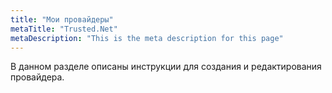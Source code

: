 ```yaml
---
title: "Мои провайдеры"
metaTitle: "Trusted.Net"
metaDescription: "This is the meta description for this page"
---
```



В данном разделе описаны инструкции для создания и редактирования провайдера.